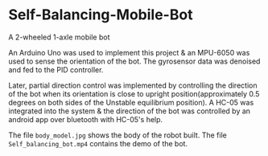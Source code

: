# Self-Balancing-Mobile-Bot
A 2-wheeled 1-axle mobile bot

An Arduino Uno was used to implement this project & an MPU-6050 was used to sense the orientation of the bot. The gyrosensor data was denoised and fed to the PID controller.

Later, partial direction control was implemented by controlling the direction of the bot when its orientation is close to upright position(approximately 0.5 degrees on both sides of the Unstable equilibrium position). A HC-05 was integrated into the system & the direction of the bot was controlled by an android app over bluetooth with HC-05's help.

The file `body_model.jpg` shows the body of the robot built.
The file `Self_balancing_bot.mp4` contains the demo of the bot.
